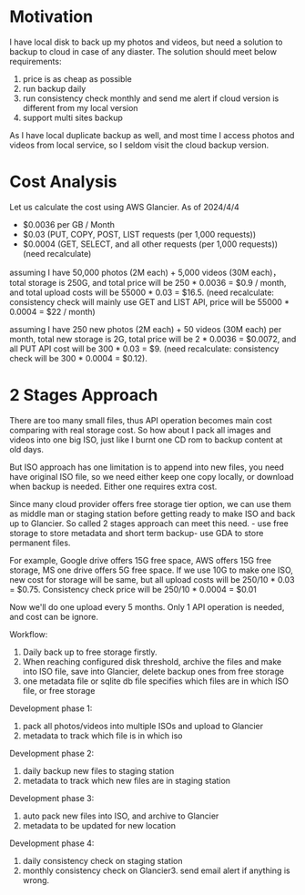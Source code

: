 # Motivation
I have local disk to back up my photos and videos, but need a solution to backup to cloud in case of any diaster. The solution should meet below requirements:
1. price is as cheap as possible
2. run backup daily
3. run consistency check monthly and send me alert if cloud version is different from my local version
4. support multi sites backup

As I have local duplicate backup as well, and most time I access photos and videos from local service, so I seldom visit the cloud backup version.

# Cost Analysis
Let us calculate the cost using AWS Glancier. As of 2024/4/4

- $0.0036 per GB / Month
- $0.03 (PUT, COPY, POST, LIST requests (per 1,000 requests))
- $0.0004 (GET, SELECT, and all other requests (per 1,000 requests)) (need recalculate)

assuming I have 50,000 photos (2M each) + 5,000 videos (30M each)， total storage is 250G, and total price will be 250 * 0.0036 = $0.9 / month, and total upload costs will be 55000 * 0.03 = $16.5. (need recalculate: consistency check will mainly use GET and LIST API, price will be 55000 * 0.0004 = $22 / month)

assuming I have 250 new photos (2M each) + 50 videos (30M each) per month, total new storage is 2G, total price will be 2 * 0.0036 = $0.0072, and all PUT API cost will be 300 * 0.03 = $9. (need recalculate: consistency check will be 300 * 0.0004 = $0.12).

# 2 Stages Approach
There are too many small files, thus API operation becomes main cost comparing with real storage cost. So how about I pack all images and videos into one big ISO, just like I burnt one CD rom to backup content at old days. 

But ISO approach has one limitation is to append into new files, you need have original ISO file, so we need either keep one copy locally, or download when backup is needed. Either one requires extra cost. 

Since many cloud provider offers free storage tier option, we can use them as middle man or staging station before getting ready to make ISO and back up to Glancier. So called 2 stages approach can meet this need. - use free storage to store metadata and short term backup- use GDA to store permanent files.

For example, Google drive offers 15G free space, AWS offers 15G free storage, MS one drive offers 5G free space. If we use 10G to make one ISO, new cost for storage will be same, but all upload costs will be 250/10 * 0.03 = $0.75. Consistency check price will be 250/10 * 0.0004 = $0.01

Now we'll do one upload every 5 months. Only 1 API operation is needed, and cost can be ignore.

Workflow:
1. Daily back up to free storage firstly.
2. When reaching configured disk threshold, archive the files and make into ISO file, save into Glancier, delete backup ones from free storage
3. one metadata file or sqlite db file specifies which files are in which ISO file, or free storage

Development phase 1:
1. pack all photos/videos into multiple ISOs and upload to Glancier
2. metadata to track which file is in which iso
   
Development phase 2:
1. daily backup new files to staging station
2. metadata to track which new files are in staging station

Development phase 3:
1. auto pack new files into ISO, and archive to Glancier
2. metadata to be updated for new location

Development phase 4:
1. daily consistency check on staging station
2. monthly consistency check on Glancier3. send email alert if anything is wrong.
